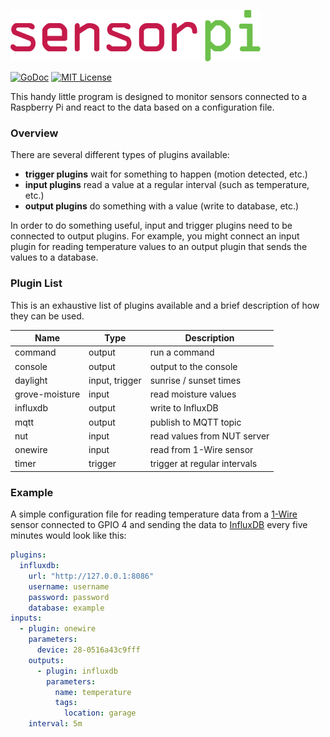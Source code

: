 ![sensorpi logo](https://github.com/nathan-osman/sensorpi/blob/main/img/logo.png?raw=true)

[![GoDoc](https://godoc.org/github.com/nathan-osman/sensorpi?status.svg)](https://godoc.org/github.com/nathan-osman/sensorpi)
[![MIT License](https://img.shields.io/badge/license-MIT-9370d8.svg?style=flat)](https://opensource.org/licenses/MIT)

This handy little program is designed to monitor sensors connected to a Raspberry Pi and react to the data based on a configuration file.

### Overview

There are several different types of plugins available:

- **trigger plugins** wait for something to happen (motion detected, etc.)
- **input plugins** read a value at a regular interval (such as temperature, etc.)
- **output plugins** do something with a value (write to database, etc.)

In order to do something useful, input and trigger plugins need to be connected to output plugins. For example, you might connect an input plugin for reading temperature values to an output plugin that sends the values to a database.

### Plugin List

This is an exhaustive list of plugins available and a brief description of how they can be used.

| Name           | Type           | Description                  |
| -------------- | -------------- | ---------------------------- |
| command        | output         | run a command                |
| console        | output         | output to the console        |
| daylight       | input, trigger | sunrise / sunset times       |
| grove-moisture | input          | read moisture values         |
| influxdb       | output         | write to InfluxDB            |
| mqtt           | output         | publish to MQTT topic        |
| nut            | input          | read values from NUT server  |
| onewire        | input          | read from 1-Wire sensor      |
| timer          | trigger        | trigger at regular intervals |

### Example

A simple configuration file for reading temperature data from a [1-Wire](https://en.wikipedia.org/wiki/1-Wire) sensor connected to GPIO 4 and sending the data to [InfluxDB](https://en.wikipedia.org/wiki/InfluxDB) every five minutes would look like this:

```yaml
plugins:
  influxdb:
    url: "http://127.0.0.1:8086"
    username: username
    password: password
    database: example
inputs:
  - plugin: onewire
    parameters:
      device: 28-0516a43c9fff
    outputs:
      - plugin: influxdb
        parameters:
          name: temperature
          tags:
            location: garage
    interval: 5m
```
